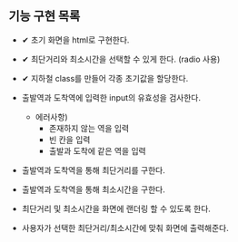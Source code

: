 ## 기능 구현 목록

- ✔ 초기 화면을 html로 구현한다.

- ✔ 최단거리와 최소시간을 선택할 수 있게 한다. (radio 사용)

- ✔ 지하철 class를 만들어 각종 초기값을 할당한다.

- 출발역과 도착역에 입력한 input의 유효성을 검사한다.

  - 에러사항)
    - 존재하지 않는 역을 입력
    - 빈 칸을 입력
    - 출발과 도착에 같은 역을 입력

- 출발역과 도착역을 통해 최단거리를 구한다.

- 출발역과 도착역을 통해 최소시간을 구한다.

- 최단거리 및 최소시간을 화면에 랜더링 할 수 있도록 한다.

- 사용자가 선택한 최단거리/최소시간에 맞춰 화면에 출력해준다.
